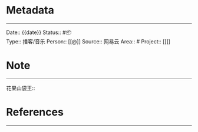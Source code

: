 
# Metadata
---
Date:: {{date}}
Status:: #📦   
Type:: 播客/音乐
Person:: [[@]]
Source:: 网易云
Area:: #
Project:: [[]]

# Note
---
花果山袋王::



# References
---

